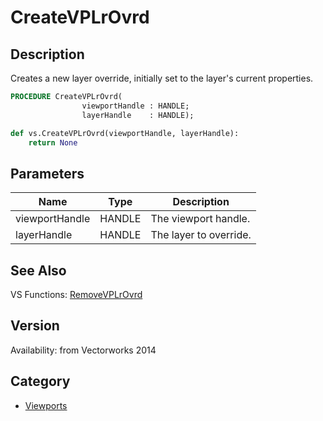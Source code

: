 # CreateVPLrOvrd

## Description
Creates a new layer override, initially set to the layer's current properties.

```pascal
PROCEDURE CreateVPLrOvrd(
				viewportHandle : HANDLE;
				layerHandle    : HANDLE);
```

```python
def vs.CreateVPLrOvrd(viewportHandle, layerHandle):
    return None
```

## Parameters
|Name|Type|Description|
|---|---|---|
|viewportHandle|HANDLE|The viewport handle.|
|layerHandle|HANDLE|The layer to override.|

## See Also
VS Functions:
[RemoveVPLrOvrd](RemoveVPLrOvrd.md)

## Version
Availability: from Vectorworks 2014

## Category
* [Viewports](../Categories/Viewports.md)
